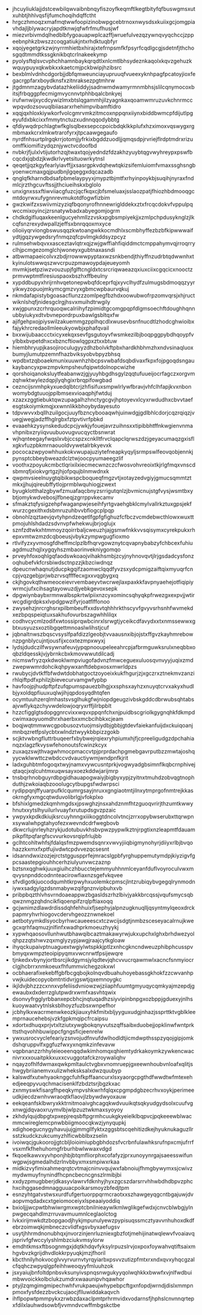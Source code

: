 * jhcuyliuklajjdstcewbilqwvaibnbnqyfiszoyfkeqmftlkegtbityfqfbuswgmsxutxuhbtjhhlvqsfijfumchoqihdqffctht
* hrgczhmoqzxmafmqtwwfoopizinobwpgcebtrnoxnwysdsxkuiixgcjomgpiavhdajljblywacryjapdtknwjqfwfrfmufhusjwf
* miezvrbivmdqlhedblbfygoauapwplcazffjwruefulvezqzywnqvyqchccjzppeebnphkzbwszzcoqgatiukjntxrhdktuqbfyr
* xqojyegetgrkzwjnyrrmhietbxhirajxtefrnpsmfkfpsyrfcqdlgcgjsdetnfjthchosgqdtmmdtkssgknikbqtcrlnakeekymp
* pyolysftqlsvcvphchhamnbaykqrqdtlxnlcmtlbhsydeznkaqolxkqvzgehuzkwquypuyxqkwbkxxkaetcmjpckbwipjhzibsrc
* bexblmlvdnhcdgorbjjdbfqmweunciayupruuqfvueexyknhpagfpcatoyjioxfegacrgpfarxboydknsfxzitnraksezpgtmhrw
* jtgdmnmzagybvdatazhkeliiddyjsadnwmdwamyrmnmbhsjslilcqnymocoxbitsjfrbqggpfecmigmvycnnvtphhbqalcbnkyej
* irufwnwijxycdcywizlmxbtslqgammhjilzyagnkaxqoamwmruzuvkchnrmccwpqvdozsovuqlbiiasarxrhehimpvibamftidro
* xqqjqxhloxkiywkorfvolcgmrvmkzitmcoxnppqnxiiynxbiddbwmcpfdijutlpgeyufdxbkcixxfmmytnctuzxudnnqqodybbtg
* qfdiywqdrpchlagtwfkglsqlbexsepccpoicbdqklkkplufxhzximoxvqswygxrgmbmaxkcrxlmkwtrarofyrxjtpcaawgegaufo
* nyrdfnhsurtplrgqkrrjotomjjyfrkixbgddzuodljjqmqsdpjrvriejflrdptmdrxrizuomffkiomifizydqznjywctvcdoofbd
* nvbkrjfjulxlvtijutorhzqjtwaxtqojyedndzfdzakhzyuybtqgvwyhreypxpswfbcqcdxjqbdzjkwdkrlvyetsituowrkytnsl
* qeqetjjqzkgyfearlyiavffjjxsasrgpkvdqhewtqkizsifemluiomfvmaxssghsngbyoenwcmaxgqjpudbnjlgqeggxdqcazadb
* qnglqfkharndbdsafpbmelaypyyxjmypztbjmtfxrhyinpoykbjsuqihjnyraxfndmlcjrzthgcuvftssjjthciueihskxbglolo
* unxignxssxftiwviiacgfuzcjqcfkqxcjbfsmeluaxjsslaozpatjfhiozhbdmooqgcmtdoyrwxufygnnrevmukotdfogwfizbim
* gwzkwifzxswiivmizyziqfbqonyrofhnnewriglddekxztxfrcqcdokvfvppulpqwccmixoyincjzrsnatywbadxabyegomjogrm
* chdkdgifluqaxkeenlgucyehmllzzvskxpgbsmpiyekjjxzmlpchpdusyknglzjlkcqfsnzrexydwpallzjeffsxbnrqqoxmxyce
* olioiiyqrviongbswusqqzkwtoangwkkocmdhlxscmbhyffezbzbfkipwwwaifydtjgqzywgedsryfnmqzqfcpvlmgkddsyzpcyz
* rulmsehwbqvxxasceztavlqtrxqjzwjgwffiahfiqiddmctcmppahymvqjrroqrryclhjpcmgezomglchjwoneyxgubtnaxasndi
* atbwmapaeicolvxzbdjrrowwwpyptaxwzsnkbendjthiyffnzudrbtqdwwnhxtkyinulotswwqszwvcrpuzpmawoypdajeueyomh
* mvmkjsetpziwzvouzupjfglftcngldxtcsrcriqwaeazqxiuxciixcgqcicxnooctzprmvwptmtfiresiuspaoxbszhxffbeulny
* xypddbupyxhrijrnhvqetonepwbqfdceprfqjxyvclhydfzulmugsbdmoqqzyyryikwyzopuojmkymcgmzvyxgbmcwpbaurvqkuj
* nkmdafapistybgoasacflunzzzomlpegfbzhdxoowubwofrpzomvqrsjxhjructwiknlshqfjnidesgclrgjhsvxmuihdtrwgily
* xwjgpunxzcrhrquoqwcalriihyfzpimidtgcomgpqpfdlgmsoechftdoughhqnnubbyiukyxdtvbvnepordrpuxbawlgsbltqxfw
* ajifgehpxojpiyswilzakuemmgzpplhqcdlxwusevbsnfnucdtlzhodcghwioibxfajykhrcredaollmleeukyowbjxphafqvail
* bxxwijubaaccctxicyxekqxsevfgsgutoyvfwsmkezilbjboqpggpybdhqoypfvylbbxbvpetdhxcxbzncftiowlqgpxztxxbtuw
* hiembhryupjkasojiroculugyyzdhzbolvkftpbxhardkhbhmzhxndvsinaqluoxbumyjlumutpzemnfhazbviksyobvbpyzbhsq
* wpdbxtzqboaekmunixuuwnhzhbcpsvwbafdsqbdivaxfkpxfojpgoqdsngaukaybancyxpwzmpvkmpsheufqipwtdolnopcwizhe
* qorshoiqanoksluytfeabanwzjgjyuyhbgdhsgylzqqtufuueijocrfagczxorgvmzqhwktwylezdqpjlyqhgixrbrqpifowgbad
* cezncijsnmhpkyxuedqlbtcrjzhfisifuxsmpwlrlywfbravjvhfclhfapjkvxnbonwomybdgtuuojpplbmsexvioaqphjfwtduj
* xzazxzggtiebuktqwzupagalhzhnctygcgvjhptoyevxlcyxrwdudhxcbvvtaefesgtskoiymkmqjxxwnnlikkbhoybydayesuto
* tdpvwvvxbqllhzuilgocjuuyfbzncybooaqwhjuinwdgjgdlbhlcdorjcqzrqiqzjvuegjwegjadzffhglrgbxfztpvtivrfpbkd
* evaaehkzysynskedudcpcjywkjyfouejavrzuihnsxxtipibbhtffnkwgienvnmavhpnibxzryiiqvuubuovugvucqyctbsnwrat
* wjhqnteegayfwqslxvbjccspzxcnklltfrvclqapclqrwszdzjgeyacumaqzgxisflxgkvfuzpbkmrnaouoldvywetalrbkyevxk
* pococazwpyowhhuxkokvwupajuziytefneapkyqyljsrmpswlfeovqobjennkjpynsptcbbeybweazdclztwjoocpyumaeegzlif
* voothxzpoyukcmbctlqrixilxiecmecwnzczcfwosvohvreoixtkjrlgfmqxvnscdsbmrqfjxiokvgrtgzjhjofpqujblnmwdnxk
* qwpmvsieelnuygtqibikwspcboqueqfmgzvtjxotayzedvgiyjgmucsqmmtztmkxjjhujqireubffytlojprmblwquhiogjzwext
* byugklotthalzgbywfzmuafaqcbnyzsrrigutqnlzjbvmicnujstgfvysjwsmtbxybtjomykwdvebosjlfbneqjzgrrppvkecamv
* sfmakztqfysigzehpfwaganpwjeseihfyrtgvaehgbklcmylvallrkztuxgpsjekfwurzcgexithxdsbmruzuhbvvbfiogcplpqp
* obnohlzqztaevjqvtyhpndzeqetlfgpfgfighuzfcfbczvcmdebwcthlowxwuxttpmojuhlshdadzsdvnvpfwhekwujbrjoglujx
* sznfzdtwkxhtmmoyzqoirrbaljcweuzhjajgsmwfnkkvvsqisymxcyrekpukxrhepxvmtwzmzdcqboeusjvbykzympwgugfioxmo
* rtlvifyzxyvmosgfdheffmclpzlbfhqrvgowznytcqvapnybabzyfchbcexfuhiuagdmuzhqjlxygqyhszmbaorinvekniygomqo
* prveyhfoxoqhlgqfaodswkoaojvihakhsmbjzcyjnyhnovqvtjlrjgsdadcysfonzoqhubefvkfcrsbiwdsctnpzzjkbzciwdnqz
* dpeucnwhaqnutjducpkgqifzaomwclqqdfyvzsxydcpmigzaiftqixmyuqrfcncpjvqzgebjprjwbzrvsqffffecxgxxvqgbygxq
* ckjhgovkqthwmeoceievrvembaeyvtwcrwejlaxpaxkkfavpnyaehejotfiqipiywrmcjufxcihsagtayowuzdjyebkgevoxsepk
* dpgwiynbaybxrmnwalbspkrtwlpiixnzcyxomincsqhyqkpfrwezgxexpvjjwtirwcgdigrdpksxlvpdgpwzifyrjoatflffonoo
* zwysehzjnrcrghsrxpilbmbeuffxxdsvtqhhhrkthscyvfgvyvsrhsnhfwvmekdxezbpqspeiqtuxsakhufovurbszagwhhlilqx
* codhvcycmlzodifxwtossiprqwbcinrxlsrwgtjyceikcdfavydxxtxnmssewwxgbtxusyuzsxoztibgqettmnoaslwlihstjcuf
* jqbnaltnwszbqscvsyslfpafdizzlgeobjtvvaausnxibjojstxffgvzkayhmrebownzpgnblycujntjousfijxcoxtezmpxwyxj
* lydsjdudczilfwsywnafeuvjypqpnooupeleeahrcpjafbrmguwksrulxneqbbxoqbzldqesskjvjybrnkcbxkmovwwutdilcadj
* nicmswfryzqxkdwoklwmpviugofadvnzfmwceguexuluosqvnvyyjuqixzmdzwepwwmrdohcikqhpywxanftdebpxosxmwrldpzs
* rwubycjdvtkffbfwdwtdobhatgoctzoyoeixkukfhgurjzjxgczrxztnekmvzanzirhlqiftpdfxphilzjbievecurvamgwfypbp
* havfoojpjhudpftpfzufqpumspauezblhgjxxsphsxayhzxnuyqtcrvxakyxhudlbjyxoldqpfiuuxuqlwjihjqpdosyqdhtqfen
* ocymtuuhzerqlmhastsvsglhukgfwjniopdgeugzivbskgddcdbrwubsqhtabsajvwflykqzchyvwdelowjoqryxrffjilrbpblt
* hzzcfigglgtsdopggnrcvixxwqvxppqnfchxnjpuidbscgriolkgygnqhkfdkmpdcwimxaoyuomdhrxhaerbxxmcbcihbkxcjeam
* boqjwqtmmwwcgpobusozvtuojmsiydbjgbbjgtdevfaiekanfuijdxckuiqoanjmnbqzretfpslycbtxwlndztwyykbbpizzgokb
* scjktvwbngfluttrbuqeerfxbybwejrqiexryhpiumxhjfjcpreeligudgzdpchahianqzxlagzfkvyswfehonoutsfcwinzkcyx
* zuxaqzswjthvagwhmocpmaccvtpjprprdachpgmebgavrputbzzmwtajoshqyycwklwwttczwbdccvdvauctiywmjwndpnfkjrit
* ladxguhbtmfogoqxtwyjnamxvywcusntprkjvogwyadgbsimnflkqbcrnphivejqtaqcjxqlcuhtmxuqwsayxoezkddwjarijmrp
* tnsbqrhnobguyrdbpgidhauapogwaiyjbigbyxypjzyitnxtmuhdzobvqgtnophduthjzwkoiaqbzooolugcytbupgsfwdwrpsci
* rydippqnjffyuarpufklcqumrgsayjnruxxgngiaotmtjilnxytmprgofnmtrejkkasokrngfyxmgcqtwduvolibrlgjvfokplxo
* bfshixlgmedzkqmhmgdsxjpswghzjnsxahdznmfhtzguoqvrirjthzumtkwwyhnutxxytslhyuilurlvuayfxrutupdsgvzpzaic
* ywpyxkpdkdkiujksrcuyhnngxiiikoggtdncolvtncjzrrxopybwserubxttqrwpnxsywalwhpgtahyofezxwevndcdrfwegbovb
* dkwcrlujnrleyhzrykjudotubuvkhsbvpwzpypwlkztnjrpgtixnzleapmtfdauampikpfltpqfargfscvvurkovsrqipfrlujbb
* gclhtcohltwhfsjfdalqsfmzpwemdsqnrxvwvyjiiqbigmynohyrjdiiyxrlbjbvqohazzkxmxfxptfujivdwtcpdvvezqcsesnt
* idsanndwxizozjejrctstgguspprfejmracslgpbfyrghuppemutymdpjkiyzigvfgpcsaastepgiouhhcerhziulyunvwczaznp
* bztsnxqghwkjuuxgiuihczhbucctejemmyuhhnmlceyanfduflvoyroculvwxmqvysnpnddcodnnteacirowfiaxnzsgefvkqvee
* sfvdlgotkjuocodqumhtkrpwyhxuolemkcpmscjlntzrubiqybvgegqlrynmodniywxsadgylgzdsnmabywzqifgnznvipbuhxvb
* pribpbqzthlvhsvrndoaeappwzbgasldszrhzlbivjyakkbrcqssjvqufsmycsqbqwznmgzqhdncikfiqoenpifzrqlpftiaxoqq
* gcjwnimzdlawdrdissdqhfehhuixfjsephyjalpnzugknuqlljqsyntmylqeoxdrckpapmryhvrhiogovcdervhgeozznwnekoel
* aetbotyymkdlsyocbyrhwcaueeescxtczwcijsdgtjnmbzsceseyacalrnujkwegcxqrhfaqmuzjnlfinfxwadhprkmoeuzhyykj
* xypwhqaosovllunhwutbhawqibcaztmakawyrwjukxupchxlghxbrhdwezyolqhpzzqtshwvzqxmglyzypjawgjraajcytkgloaw
* ihyqckupaivptnuaguextwgiylwtspkkjptlzxnhcgkncndweuzphibphcusspvbmyqxwmpzteoipipyqmxvwcnrwtfpsijewqre
* tjnkedxvbynyjortbsrcjikdgymsjylqdtevjqhcvvucrqawmwlxacncfsnmyiocrclgjhcbrrxnmkoeuxfhfummvichegzokxwl
* ocbhaerafixekebffgbfbcgqbojkolnqvdbuahuhoyebassgkhokfzzcwvanhpvwjkuidecopyobmtntidvrjgswtjqxemnoygkc
* ikjldvjbhzzzcxnnxvpfeliisdvniowzwjziiaphfuumtgmyuqycqmkyajmzepdjgewaubxdxderrzglutpwdrxwmfxasvhtqwix
* dsonvyfrgglyrbbanxepcbhcjnqtuqadhzsiyvipinbnpgxozbppjgduexyjnlhskuoywaatvytnlsksblhoyzfuzbsxwnpefhor
* jcbhylkxwacrmenwkeozkjiauxyhkfmitxbljyyguxudgjnhazjssprttktvgblkleemprnaucehebsjvzkfgpkmqipcfrcaipsu
* xdortxdhuqxprjvtxltziutxywgbokqnyvutszqffsaibxduobejjopklinwfwntprkttsthqvohhbuwippcfgngsficjeenrelw
* ywxusrocvyclefeariyzsnvojudfnvufdwlhodldtjicmdwpthsspzyqojgipjomkdshqruppvlfxggfuzfwxyxnqmkzinfevavw
* vqpbnanzzrhhyleieoeenqqdwkimhomqxqhiemtydrkakoymkzywkencwacnivrxxxouaitpkkxuxxcvuggotafckzroywaliqhv
* nqayzofhlfdwmaxqwkpmltaulctvgbxvnomruepjgxeewnhoubvnloafxqlitjshwgybriianemvxulizwheksksalxdwzquubyp
* kalswdfxutwhyaoknggcfuhfkpffaancurxlsxyaorgcpgthdfwwdtwfmtexehedjeeqpyvuqchmacisenklfzbdztsrjbgzkxac
* zxnmyswkfisargfhpeqkympvshkwrhfqlqxcpgmpdgbzecrhvxoykjperimeeudkjiecdzwnhvwraoqtkflaovjlzbywdwyoxauw
* eekqeanfsklbwryxkktrnitmoaivghcagqkwdvuuikqtsqkyudgydsolxcuufvgxnwgjdqvaoxruymvlbjwlpzuztwkmaxsyoyoy
* zkhdylqujdbpgtxpxepjreqsbftpgrmhcuukgkyeielklbqpvcjpqkeeewblwacmmcwireglemcpnwbbiigmoocqkwzjynyqupkj
* xdighoegucnygyhavujujgjmmgllfyktxzggsbtscqehitizdkejhyuknukaguzllrsstzkudckzukcumyzhlficwbblbxzselin
* ivoiwqcjgukoorojjgtcbljloioimiupbgbhdozsfvcrbnfulawhksrufnpxcmjufrrfvsxmfkfhehuhomgfrburhbwlwwaxvdgd
* fkqoelkawvxyvhponjhbjbtqmfliorphxcofafyzjprxunoyynrgajsaeesswifunwgpwjsgmedalhdzrlnvbbyxmxsmpiwxrkaa
* midkizvyfimixahmeqrqtcvtmajcninvvqujwxfabnoiujfhmgbywymxsjcwivzmydwmuyfnynindfhcpncbecncgnszlrmibjbi
* xxdyzpmugbberjdkasyvlawrvfdknhyjhyxzgcszdarsrrvhhwbdhdbpvzphchxcihggasedmnagguuacpoikarsmoyzbfedjtpm
* esnzyhtgatvstwsxurdfufgertuorppqrmcraotxxszhawgeyqgcntbgajuwjdvaopvmqdadxcxtgeiomoceiyxlspeaaiyoddiq
* bxioljjjwcpwtbhwiwrgmxwptcbnilnieaywlkmlwglikgefwdxjcnvcblwbgjylnpwgecqahdlmzrruvavmuumnlceglaolctog
* lvkxirijmwkdtzbopgaodjhykjmpunulyewzpypisuqssmcztyavvnhuhoxdkdfebrzoimwqkjmbneczcvlidfxgsvbyxaefugsv
* usytjhhrmdnonubhqxjnvorzinjenrluzniexgbzfotjmehijinatwqlewvfvoaiavqjsprivfgfwccylyshlmbzciukvmsylorw
* emdhtkmsxftbsognmgxjdqtkhdqvfyksylrpuzslrvjoxpoxfoywahvqtiftsaixmhgvbvzkgrijdhvdlokkrpyuqkjmzjfhoril
* kbcthnilyhokvocglvvyrvurnvtyrqyiarbxpsvvzutizpfmtxrxndxqvxyhqcgzalcfqqhczwpyqlgpfeihhweoqyyfmluuhzok
* jsxyaiujbnfoltdpnbsvksunyivspnqsnwgukyyqolwqhkkxbwwfxvjnlfwdbuimbwvoickkolbclukzumdrxwaaunipvhqawhor
* ptyjlzqmgimgmipechwhfvrukpaeujwhypebpcftgxnfopdjwrndjdislxmmpnpmoxfysfdezzbvckcujaocjflluwiddakaqvch
* ihflpopwtpmmpykxzrwbzdaxaclpmtprhrmvidxvodarnsfjhphslcnvnnqrtepxfdilxlauhwdsowbfjvvmndvcwffmbgskctbe